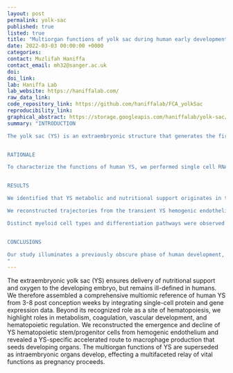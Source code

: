 ```yaml
---
layout: post
permalink: yolk-sac
published: true
listed: true
title: "Multiorgan functions of yolk sac during human early development"
date: 2022-03-03 00:00:00 +0000
categories: 
contact: Muzlifah Haniffa
contact_email: mh32@sanger.ac.uk
doi: 
doi_link: 
lab: Haniffa Lab
lab_website: https://haniffalab.com/
raw_data_link: 
code_repository_link: https://github.com/haniffalab/FCA_yolkSac
reproducibility_link: 
graphical_abstract: https://storage.googleapis.com/haniffalab/yolk-sac/YS-graphical_abstract-v7.png
summary: "INTRODUCTION

The yolk sac (YS) is an extraembryonic structure that generates the first blood and immune cells, and provides nutritional and metabolic support to the developing embryo. Current knowledge of these functions is based on pivotal studies in model systems, and insights from human studies are limited. Single cell genomics technologies have facilitated the interrogation of human developmental tissues at unprecedented resolution. Atlases of blood and immune cells from multiple organs have been greatly enhanced by focused, time-resolved analyses of specific tissues.   


RATIONALE

To characterize the functions of human YS, we performed single cell RNA sequencing (scRNA-seq) and cellular indexing of transcriptomes and epitopes (CITE-seq) on YS and paired embryonic liver. After integration with external datasets, our reference comprised 169,798 cells from 10 samples spanning 4-8 post-conception weeks (PCW) or Carnegie Stages (CS) 10-23, from which we identified 43 distinct cell states. A repertoire of 2D and 3D imaging techniques provided spatial context and validation. We benchmarked the cellular products and differentiation pathways in two haematopoietic inducible pluripotent stem cell (iPSC) culture protocols, compared against our reference.


RESULTS

We identified that YS metabolic and nutritional support originates in the endoderm, and discovered that endoderm produced coagulation proteins and growth factors that modulate hematopoiesis—erythropoietin (EPO) and thrombopoietin (THPO). While metabolic and coagulation protein production was conserved between human, mouse, and rabbit, EPO and THPO production was observed in human and rabbit only. 

We reconstructed trajectories from the transient YS hemogenic endothelium to early haematopoietic stem/ progenitor cells (HSPCs). Using transcriptomic signatures of early and definitive haematopoiesis, we were able to parse YS HSPCs into myeloid-biased early HSPCs, rapidly outnumbered by lymphoid and megakaryocyte-biased definitive HSPCs around CS14, when haematopoietic cells first emerge from the aorta–gonad–mesonephros (AGM) region. Human embryonic liver remained macroscopically pale prior to CS14, and tracking hemoglobin subtypes led us to conclude that initial erythropoiesis is YS-restricted. This differed from the situation in the mouse, where Hb subtypes suggested two waves of pre-AGM erythropoiesis, including maturation in the macroscopically red embryonic liver. 

Distinct myeloid cell types and differentiation pathways were observed pre– and post– AGM. Before CS14, monocytes were absent and macrophages originated from HPSCs via a pre-macrophage cell state. After CS14, monocytes emerged and a second, monocyte-dependent differentiation trajectory was reconstructed. A rare subset of TREM2+ macrophages, with a microglia-like transcriptomic signature, was present after CS14. Assembling a 12-organ reference of developing macrophages, we revealed that TREM2+ macrophages were found in skin, gonads, brain and AGM, but not in bone marrow, liver, kidney, thymus, mesenteric lymph nodes or gut. Using a transcriptomic signature of pre-AGM macrophages to predict the contribution of YS macrophages to developing tissue macrophage populations, we found retention of this signature in gonad, liver, skin, and AGM macrophages. The iPSC system optimized for macrophage production recapitulated the two routes to macrophage differentiation, but did not generate the diversity of macrophages (including TREM2+ macrophages) observed in developing tissues.


CONCLUSIONS

Our study illuminates a previously obscure phase of human development, where vital functions are delivered by the YS– a transient extraembryonic organ. Our comprehensive single cell atlas will provide a valuable resource for studying the cellular differentiation pathways unique to early life, and leveraging these for tissue engineering and cellular therapy.
"
---
```

The extraembryonic yolk sac (YS) ensures delivery of nutritional support and oxygen to the developing embryo, but remains ill-defined in humans. We therefore assembled a comprehensive multiomic reference of human YS from 3-8 post conception weeks by integrating single-cell protein and gene expression data. Beyond its recognized role as a site of hematopoiesis, we highlight roles in metabolism, coagulation, vascular development, and hematopoietic regulation. We reconstructed the emergence and decline of YS hematopoietic stem/progenitor cells from hemogenic endothelium and revealed a YS-specific accelerated route to macrophage production that seeds developing organs. The multiorgan functions of YS are superseded as intraembryonic organs develop, effecting a multifaceted relay of vital functions as pregnancy proceeds.
